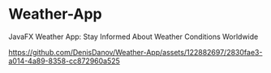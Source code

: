 # Weather-App
JavaFX Weather App: Stay Informed About Weather Conditions Worldwide


https://github.com/DenisDanov/Weather-App/assets/122882697/2830fae3-a014-4a89-8358-cc872960a525

